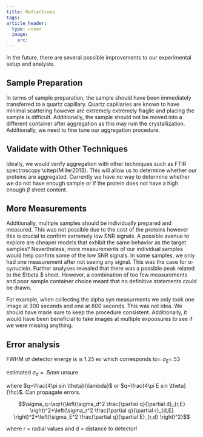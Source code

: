 ```yaml
---
title: Reflections
tags: 
article_header:
  type: cover
  image:
    src: 
---
```







In the future, there are several possible improvements to our experimental setup and analysis. 
## Sample Preparation

In terms of sample preparation, the sample should have been immediately transferred to a quartz capillary. Quartz capillaries are known to have minimal scattering however are extremely extremely fragile and placing the sample is difficult. Additionally, the sample should not be moved into a different container after aggregation as this may ruin the crystallization. Additionally, we need to fine tune our aggregation procedure.

## Validate with Other Techniques
Ideally, we would verify aggregation with other techniques such as FTIR spectroscopy \citep{Miller2013}. This will allow us to determine whether our proteins are aggregated. Currently we have no way to determine whether we do not have enough sample or if the protein does not have a high enough $\beta$ sheet content.
## More Measurements

Additionally, multiple samples should be individually prepared and measured. This was not possible due to the cost of the proteins however this is crucial to confirm extremely low SNR signals. A possible avenue to explore are cheaper models that exhibit the same behavior as the target samples? Nevertheless, more measurements of our individual samples would help confirm some of the low SNR signals. In some samples, we only had one measurement after not seeing any signal. This was the case for $\mathrm{\alpha \mbox{-}synuclein}$. Further analyses revealed that there was a possible peak related to the $\beta $ sheet. However, a combination of too few measurements and poor sample container choice meant that no definitive statements could be drawn.

For example, when collecting the alpha syn measurments we only took one image at 300 seconds and one at 600 seconds. This was not idea. We should have made sure to keep the procedure consistent. Additionally, it would have been beneficial to take images at multiple expoosures to see if we were missing anything. 

## Error analysis

FWHM of detector energy is is 1.25 ev which corresponds to= $\sigma_E$=.53 

estimated $\sigma_d=.5mm$ unsure 

where $q=\frac{4\pi sin \theta}{\lambda}$ or $q=\frac{4\pi E sin \theta}{\hc}$. Can propagate errors.

$$\sigma_q=\sqrt{\left(\sigma_d^2 \frac{\partial q}{\partial d}_{r,E} \right)^2+\left(\sigma_r^2 \frac{\partial q}{\partial r}_{d,E} \right)^2+\left(\sigma_E^2 \frac{\partial q}{\partial E}_{r,d} \right)^2}$$


where r = radial values and d = distance to detector!

